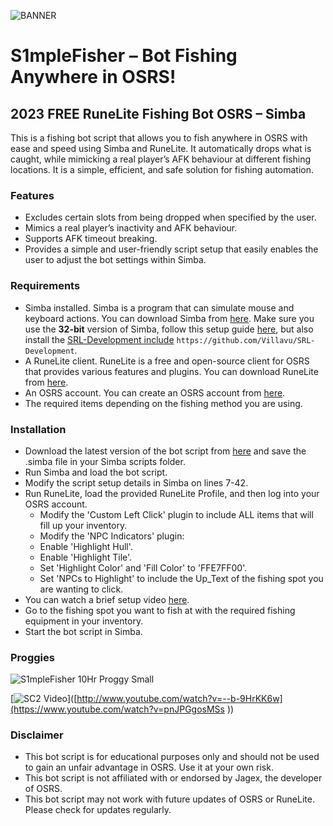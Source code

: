 ![BANNER](https://github.com/S1mple-Scripts/S1mpleFisher/assets/144496153/73d2803b-35c4-43f3-988c-257b273893ee)

# S1mpleFisher – Bot Fishing Anywhere in OSRS!
## 2023 FREE RuneLite Fishing Bot OSRS – Simba

This is a fishing bot script that allows you to fish anywhere in OSRS with ease and speed using Simba and RuneLite. It automatically drops what is caught, while mimicking a real player’s AFK behaviour at different fishing locations. It is a simple, efficient, and safe solution for fishing automation.

### Features
- Excludes certain slots from being dropped when specified by the user.
- Mimics a real player’s inactivity and AFK behaviour.
- Supports AFK timeout breaking.
- Provides a simple and user-friendly script setup that easily enables the user to adjust the bot settings within Simba.

### Requirements
- Simba installed. Simba is a program that can simulate mouse and keyboard actions. You can download Simba from [here](https://github.com/Villavu/Simba/releases/download/simba1400-release/Simba-Win32.exe). Make sure you use the **32-bit** version of Simba, follow this setup guide [here](https://waspscripts.com/setup), but also install the [SRL-Development include](https://github.com/Villavu/SRL-Development) ```https://github.com/Villavu/SRL-Development```.
- A RuneLite client. RuneLite is a free and open-source client for OSRS that provides various features and plugins. You can download RuneLite from [here](https://runelite.net/).
- An OSRS account. You can create an OSRS account from [here](https://oldschool.runescape.com/).
- The required items depending on the fishing method you are using.

### Installation
- Download the latest version of the bot script from [here](https://github.com/S1mple-Scripts/S1mpleFisher/releases) and save the .simba file in your Simba scripts folder.
- Run Simba and load the bot script.
- Modify the script setup details in Simba on lines 7-42.
- Run RuneLite, load the provided RuneLite Profile, and then log into your OSRS account.
  - Modify the 'Custom Left Click' plugin to include ALL items that will fill up your inventory.
  - Modify the 'NPC Indicators' plugin:
  - Enable 'Highlight Hull'.
  - Enable 'Highlight Tile'.
  - Set 'Highlight Color' and 'Fill Color' to 'FFE7FF00'.
  - Set 'NPCs to Highlight' to include the Up_Text of the fishing spot you are wanting to click.
- You can watch a brief setup video [here](https://youtu.be/Mpsp5wEUsPc?feature=shared).
- Go to the fishing spot you want to fish at with the required fishing equipment in your inventory.
- Start the bot script in Simba.

### Proggies
![S1mpleFisher 10Hr Proggy Small](https://github.com/S1mple-Scripts/S1mpleFisher/assets/144496153/8d63939d-b477-4be4-934c-55ab3d77aa64)

[![SC2 Video](https://img.youtube.com/vi/--b-9HrKK6w/0.jpg)]([http://www.youtube.com/watch?v=--b-9HrKK6w](https://www.youtube.com/watch?v=pnJPGgosMSs
))

### Disclaimer
- This bot script is for educational purposes only and should not be used to gain an unfair advantage in OSRS. Use it at your own risk.
- This bot script is not affiliated with or endorsed by Jagex, the developer of OSRS.
- This bot script may not work with future updates of OSRS or RuneLite. Please check for updates regularly.
